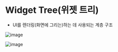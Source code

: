 # Widget Tree(위젯 트리)

- UI를 렌더링(화면에 그리는)하는 데 사용되는 계층 구조

![image](https://github.com/user-attachments/assets/b3849a5a-dca4-4b1d-ab44-75ce7292a34a)


![image](https://github.com/user-attachments/assets/2753093e-5629-43e8-8c1b-e74975bb7e62)